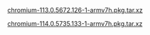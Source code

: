 

[chromium-113.0.5672.126-1-armv7h.pkg.tar.xz](https://github.com/gripped/XE503C32-arch-kernel-packages/blob/main/other/chromium-armv7/chromium-113.0.5672.126-1-armv7h.pkg.tar.xz)

[chromium-114.0.5735.133-1-armv7h.pkg.tar.xz](https://github.com/gripped/XE503C32-arch-kernel-packages/blob/main/other/chromium-armv7/chromium-114.0.5735.133-1-armv7h.pkg.tar.xz)
